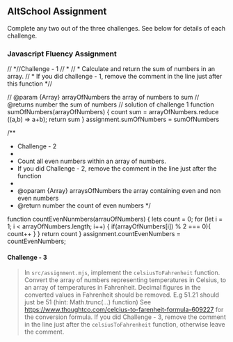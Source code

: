 ## AltSchool Assignment

Complete any two out of the three challenges. See below for details of each challenge.

### Javascript Fluency Assignment

// *//Challenge - 1
// *
// * Calculate and return the sum of numbers in an array.
// * If you did challenge - 1, remove the comment in the line just after this function *//

  // @param {Array} arrayOfNumbers the array of numbers to sum
  // @returns number the sum of numbers
 // solution of challenge 1
function sumOfNumbers(arrayOfNumbers) {
 count sum = arrayOfNumbers.reduce ((a,b) => a+b);
return sum
}
assignment.sumOfNumbers = sumOfNumbers


/**
 * Challenge - 2
 *
 * Count all even numbers within an array of numbers.
 * If you did Challenge - 2, remove the comment in the line just after the function
 *
 * @oparam {Array} arraysOfNumbers the array containing even and non even numbers
 * @return number the count of even numbers
 */


 function countEvenNunmbers(arrauOfNumbers) {
      lets count = 0;
   for (let i = 1; i < arrayOfNumbers.length; i++) {
     if(arrayOfNumbers[i]) % 2 === 0){ 
      count++
    }
 }
   return count
 }
 assignment.countEvenNumbers = countEvenNumbers;
   

#### Challenge - 3
> In `src/assignment.mjs`, implement the `celsiusToFahrenheit` function. Convert the array of numbers representing temperatures in Celsius, to an array of temperatures in Fahrenheit. Decimal figures in the converted values in Fahrenheit should be removed. E.g 51.21 should just be 51 (hint: Math.trunc(...) function) 
 See https://www.thoughtco.com/celcius-to-farenheit-formula-609227 for the conversion formula. If you did Challenge - 3, remove the comment in the line just after the `celsiusToFahrenheit` function, otherwise leave the comment.


